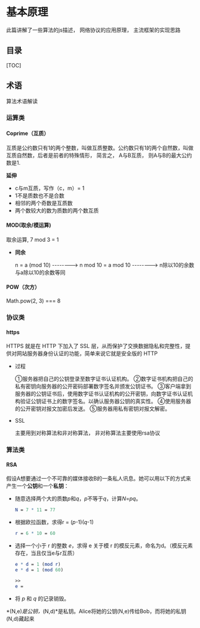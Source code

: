 # 基本原理

此篇讲解了一些算法的js描述， 网络协议的应用原理， 主流框架的实现思路



## 目录

[TOC]







## 术语

算法术语解读



### 运算类

#### Coprime（互质）

互质是公约数只有1的两个整数，叫做互质整数。公约数只有1的两个自然数，叫做互质自然数，后者是前者的特殊情形， 简言之， A与B互质， 则A与B的最大公约数是1. 

**延伸**

* c与m互质，写作（c，m）= 1
* 1不是质数也不是合数
* 相邻的两个奇数是互质数
* 两个数较大的数为质数的两个数互质



#### MOD(取余/模运算)

取余运算, 7 mod 3 = 1

* **同余**

  n = a (mod 10)  --------> n mod 10 = a mod 10 --------> n除以10的余数与a除以10的余数等同



#### POW（次方）

Math.pow(2, 3) === 8







### 协议类

#### https

HTTPS 就是在 HTTP 下加入了 SSL 层，从而保护了交换数据隐私和完整性，提供对网站服务器身份认证的功能，简单来说它就是安全版的 HTTP

* 过程

  ①服务器把自己的公钥登录至数字证书认证机构。
  ②数字证书机构把自己的私有密钥向服务器的公开密码部署数字签名并颁发公钥证书。
  ③客户端拿到服务器的公钥证书后，使用数字证书认证机构的公开密钥，向数字证书认证机构验证公钥证书上的数字签名。以确认服务器公钥的真实性。
  ④使用服务器的公开密钥对报文加密后发送。
  ⑤服务器用私有密钥对报文解密。

* SSL

  主要用到对称算法和非对称算法， 非对称算法主要使用rsa协议








### 算法类

#### RSA

假设A想要通过一个不可靠的媒体接收B的一条私人讯息。她可以用以下的方式来产生一个**公钥**和一个**私钥**：

* 随意选择两个大的质数*p*和*q*，*p*不等于*q*，计算*N*=*pq*。

  ```mathematica
  N = 7 * 11 = 77
  ```

* 根据欧拉函数，求得r = (*p*-1)(*q*-1)

  ```mathematica
  r = 6 * 10 = 60
  ```

* 选择一个小于 r 的整数 *e*，求得 e 关于模 r 的模反元素，命名为d。（模反元素存在，当且仅当e与r互质）

  ```mathematica
  e * d = 1 (mod r)
  e * d = 1 (mod 60)
  
  >>
  e = 
  ```


* 将 *p* 和 *q* 的记录销毁。

*(N,e)*是公钥，*(N,d)*是私钥。Alice将她的公钥(N,e)传给Bob，而将她的私钥(N,d)藏起来

